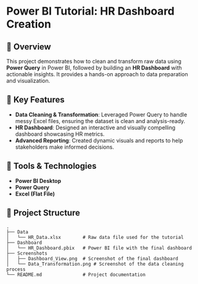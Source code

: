# Power BI Tutorial: HR Dashboard Creation  

## 📖 Overview  
This project demonstrates how to clean and transform raw data using **Power Query** in Power BI, followed by building an **HR Dashboard** with actionable insights. It provides a hands-on approach to data preparation and visualization.  

## 🚀 Key Features  
- **Data Cleaning & Transformation**: Leveraged Power Query to handle messy Excel files, ensuring the dataset is clean and analysis-ready.  
- **HR Dashboard**: Designed an interactive and visually compelling dashboard showcasing HR metrics.  
- **Advanced Reporting**: Created dynamic visuals and reports to help stakeholders make informed decisions.  

## 🔧 Tools & Technologies  
- **Power BI Desktop**  
- **Power Query**  
- **Excel (Flat File)**  

## 📂 Project Structure  
```plaintext
.
├── Data
│   └── HR_Data.xlsx        # Raw data file used for the tutorial
├── Dashboard
│   └── HR_Dashboard.pbix   # Power BI file with the final dashboard
├── Screenshots
│   ├── Dashboard_View.png  # Screenshot of the final dashboard
│   └── Data_Transformation.png # Screenshot of the data cleaning process
└── README.md               # Project documentation

